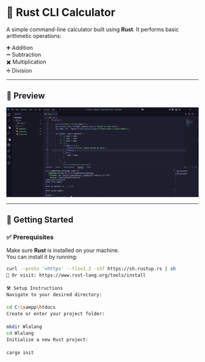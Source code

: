 # 🧮 Rust CLI Calculator

A simple command-line calculator built using **Rust**. It performs basic arithmetic operations:

➕ Addition  
➖ Subtraction  
✖️ Multiplication  
➗ Division  

---
## 📸 Preview

![Form Preview](image.png)

---

## 🚀 Getting Started

### ✅ Prerequisites

Make sure **Rust** is installed on your machine.  
You can install it by running:

```bash
curl --proto '=https' --tlsv1.2 -sSf https://sh.rustup.rs | sh
🔗 Or visit: https://www.rust-lang.org/tools/install

🛠️ Setup Instructions
Navigate to your desired directory:

cd C:\xampp\htdocs
Create or enter your project folder:

mkdir Wlalang
cd Wlalang
Initialize a new Rust project:

cargo init

